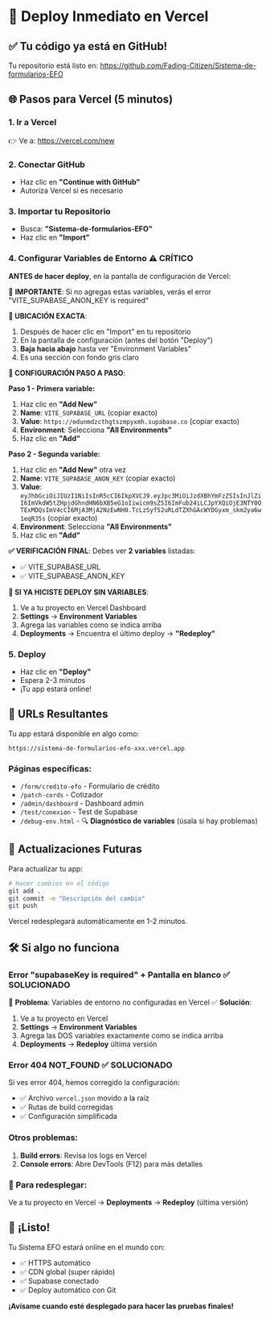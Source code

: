 # 🚀 Deploy Inmediato en Vercel

## ✅ Tu código ya está en GitHub!

Tu repositorio está listo en: https://github.com/Fading-Citizen/Sistema-de-formularios-EFO

## 🌐 Pasos para Vercel (5 minutos)

### 1. Ir a Vercel
👉 Ve a: https://vercel.com/new

### 2. Conectar GitHub
- Haz clic en **"Continue with GitHub"**
- Autoriza Vercel si es necesario

### 3. Importar tu Repositorio
- Busca: **"Sistema-de-formularios-EFO"**
- Haz clic en **"Import"**

### 4. Configurar Variables de Entorno ⚠️ CRÍTICO
**ANTES de hacer deploy**, en la pantalla de configuración de Vercel:

🚨 **IMPORTANTE**: Si no agregas estas variables, verás el error "VITE_SUPABASE_ANON_KEY is required"

**📍 UBICACIÓN EXACTA**:
1. Después de hacer clic en "Import" en tu repositorio
2. En la pantalla de configuración (antes del botón "Deploy")
3. **Baja hacia abajo** hasta ver "Environment Variables"
4. Es una sección con fondo gris claro

**🔧 CONFIGURACIÓN PASO A PASO**:

**Paso 1 - Primera variable:**
1. Haz clic en **"Add New"** 
2. **Name**: `VITE_SUPABASE_URL` (copiar exacto)
3. **Value**: `https://edunmdzcthgtszmpyxmh.supabase.co` (copiar exacto)
4. **Environment**: Selecciona **"All Environments"** 
5. Haz clic en **"Add"**

**Paso 2 - Segunda variable:**
1. Haz clic en **"Add New"** otra vez
2. **Name**: `VITE_SUPABASE_ANON_KEY` (copiar exacto)
3. **Value**: `eyJhbGciOiJIUzI1NiIsInR5cCI6IkpXVCJ9.eyJpc3MiOiJzdXBhYmFzZSIsInJlZiI6ImVkdW5tZHpjdGhndHN6bXB5eG1oIiwicm9sZSI6ImFub24iLCJpYXQiOjE3NTY0OTExMDQsImV4cCI6MjA3MjA2NzEwNH0.TcLzSyf52uRLdTZXhGAcWYDGyxm_skm2ya6w1eqR35s` (copiar exacto)
4. **Environment**: Selecciona **"All Environments"**
5. Haz clic en **"Add"**

**✅ VERIFICACIÓN FINAL**: 
Debes ver **2 variables** listadas:
- ✅ VITE_SUPABASE_URL
- ✅ VITE_SUPABASE_ANON_KEY

**🚨 SI YA HICISTE DEPLOY SIN VARIABLES**:
1. Ve a tu proyecto en Vercel Dashboard
2. **Settings** → **Environment Variables** 
3. Agrega las variables como se indica arriba
4. **Deployments** → Encuentra el último deploy → **"Redeploy"**

### 5. Deploy
- Haz clic en **"Deploy"**
- Espera 2-3 minutos
- ¡Tu app estará online!

## 🎯 URLs Resultantes

Tu app estará disponible en algo como:
```
https://sistema-de-formularios-efo-xxx.vercel.app
```

### Páginas específicas:
- `/form/credito-efo` - Formulario de crédito
- `/patch-cords` - Cotizador
- `/admin/dashboard` - Dashboard admin
- `/test/conexion` - Test de Supabase
- `/debug-env.html` - 🔍 **Diagnóstico de variables** (úsala si hay problemas)

## 🔄 Actualizaciones Futuras

Para actualizar tu app:
```bash
# Hacer cambios en el código
git add .
git commit -m "Descripción del cambio"
git push
```

Vercel redesplegará automáticamente en 1-2 minutos.

## 🛠️ Si algo no funciona

### Error "supabaseKey is required" + Pantalla en blanco ✅ SOLUCIONADO
🚨 **Problema**: Variables de entorno no configuradas en Vercel
✅ **Solución**: 
1. Ve a tu proyecto en Vercel
2. **Settings** → **Environment Variables**
3. Agrega las DOS variables exactamente como se indica arriba
4. **Deployments** → **Redeploy** última versión

### Error 404 NOT_FOUND ✅ SOLUCIONADO
Si ves error 404, hemos corregido la configuración:
- ✅ Archivo `vercel.json` movido a la raíz
- ✅ Rutas de build corregidas
- ✅ Configuración simplificada

### Otros problemas:
1. **Build errors**: Revisa los logs en Vercel
2. **Console errors**: Abre DevTools (F12) para más detalles

### 🔄 Para redesplegar:
Ve a tu proyecto en Vercel → **Deployments** → **Redeploy** (última versión)

## 🎉 ¡Listo!

Tu Sistema EFO estará online en el mundo con:
- ✅ HTTPS automático
- ✅ CDN global (super rápido)
- ✅ Supabase conectado
- ✅ Deploy automático con Git

**¡Avísame cuando esté desplegado para hacer las pruebas finales!**
